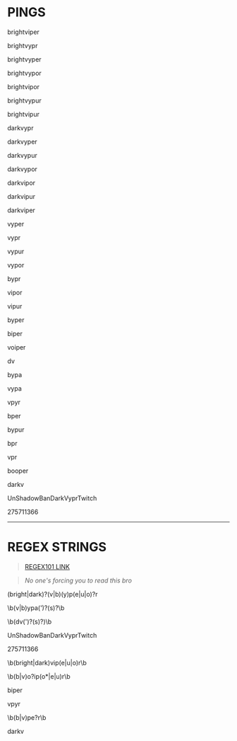 # PINGS

brightviper

brightvypr

brightvyper

brightvypor

brightvipor

brightvypur

brightvipur

darkvypr

darkvyper

darkvypur

darkvypor

darkvipor

darkvipur

darkviper

vyper

vypr

vypur

vypor

bypr

vipor

vipur


byper

biper

voiper

dv

bypa

vypa

vpyr

bper

bypur

bpr

vpr

booper

darkv

UnShadowBanDarkVyprTwitch

275711366

----------------------------

# REGEX STRINGS

> [REGEX101 LINK](https://regex101.com/r/WtN0Sp/12)

> <i>No one's forcing you to read this bro</i>


(bright|dark)?(v|b)(y)p(e|u|o)?r

\b(v|b)ypa(')?(s)?\b

\b(dv(')?(s)?)\b

UnShadowBanDarkVyprTwitch

275711366

\b(bright|dark)vip(e|u|o)r\b

\b(b|v)o?ip(o*|e|u)r\b

biper

vpyr

\b(b|v)pe?r\b

darkv
